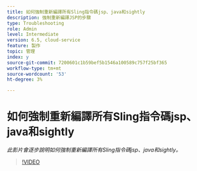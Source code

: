 ```yaml
---
title: 如何強制重新編譯所有Sling指令碼jsp、java和sightly
description: 強制重新編譯JSP的步驟
type: Troubleshooting
role: Admin
level: Intermediate
version: 6.5, cloud-service
feature: 製作
topic: 管理
index: y
source-git-commit: 7200601c1b59bef5b1546a100589c757f25bf365
workflow-type: tm+mt
source-wordcount: '53'
ht-degree: 3%

---
```



# 如何強制重新編譯所有Sling指令碼jsp、java和sightly

*此影片會逐步說明如何強制重新編譯所有Sling指令碼jsp、java和sightly。*

>[!VIDEO](https://video.tv.adobe.com/v/335464?quality=9&learn=on)

